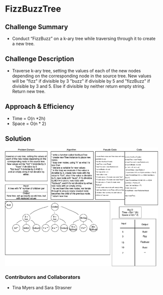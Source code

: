 # FizzBuzzTree

## Challenge Summary

+ Conduct “FizzBuzz” on a k-ary tree while traversing through it to create a new tree.

## Challenge Description

+ Traverse  k-ary tree, setting the values of each of the new nodes depending on the corresponding node in the source tree. New values will be "fizz" if divisible by 3 "buzz" if divisible by 5 and "fizzBuzz" if divisible by 3 and 5. Else if divisible by neither return empty string. Return new tree.

## Approach & Efficiency

+ Time = O(n *2h)
+ Space = O(n * 2)

## Solution

 ![k-ary tree](k-ary.png)

### Contributors and Collaborators

+ Tina Myers and Sara Strasner